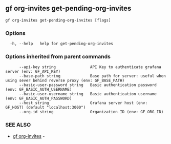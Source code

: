 ## gf org-invites get-pending-org-invites



```
gf org-invites get-pending-org-invites [flags]
```

### Options

```
  -h, --help   help for get-pending-org-invites
```

### Options inherited from parent commands

```
      --api-key string               API Key to authenticate grafana server (env: GF_API_KEY)
      --base-path string             Base path for server: useful when using sever behind reverse proxy (env: GF_BASE_PATH)
      --basic-user-password string   Basic authentication password (env: GF_BASIC_AUTH_USERNAME)
      --basic-user-username string   Basic authentication username (env: GF_BASIC_AUTH_PASSWORD)
      --host string                  Grafana server host (env: GF_HOST) (default "localhost:3000")
      --org-id string                Organization ID (env: GF_ORG_ID)
```

### SEE ALSO

* [gf org-invites](gf_org-invites.md)	 - 


